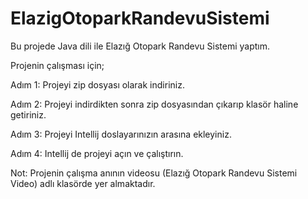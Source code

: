 # ElazigOtoparkRandevuSistemi
Bu projede Java dili ile Elazığ Otopark Randevu Sistemi yaptım.

Projenin çalışması için;

Adım 1: Projeyi zip dosyası olarak indiriniz.

Adım 2: Projeyi indirdikten sonra zip dosyasından çıkarıp klasör haline getiriniz.

Adım 3: Projeyi Intellij doslayarınızın arasına ekleyiniz.

Adım 4: Intellij de projeyi açın ve çalıştırın.

Not: Projenin çalışma anının videosu (Elazığ Otopark Randevu Sistemi Video) adlı klasörde yer almaktadır.

